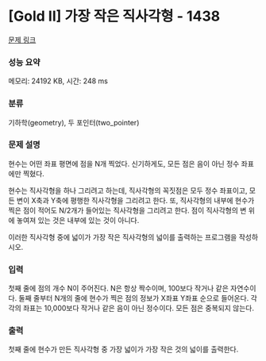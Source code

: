 # [Gold II] 가장 작은 직사각형 - 1438 

[문제 링크](https://www.acmicpc.net/problem/1438) 

### 성능 요약

메모리: 24192 KB, 시간: 248 ms

### 분류

기하학(geometry), 두 포인터(two_pointer)

### 문제 설명

<p>현수는 어떤 좌표 평면에 점을 N개 찍었다. 신기하게도, 모든 점은 음이 아닌 정수 좌표에만 찍혔다.</p>

<p>현수는 직사각형을 하나 그리려고 하는데, 직사각형의 꼭짓점은 모두 정수 좌표이고, 모든 변이 X축과 Y축에 평행한 직사각형을 그리려고 한다. 또, 직사각형의 내부에 현수가 찍은 점이 적어도 N/2개가 들어있는 직사각형을 그리려고 한다. 점이 직사각형의 변 위에 놓여져 있는 것은 내부에 있는 것이 아니다.</p>

<p>이러한 직사각형 중에 넓이가 가장 작은 직사각형의 넓이를 출력하는 프로그램을 작성하시오.</p>

### 입력 

 <p>첫째 줄에 점의 개수 N이 주어진다. N은 항상 짝수이며, 100보다 작거나 같은 자연수이다. 둘째 줄부터 N개의 줄에 현수가 찍은 점의 정보가 X좌표 Y좌표 순으로 들어온다. 각각의 좌표는 10,000보다 작거나 같은 음이 아닌 정수이다. 모든 점은 중복되지 않는다.</p>

### 출력 

 <p>첫째 줄에 현수가 만든 직사각형 중 가장 넓이가 가장 작은 것의 넓이를 출력한다.</p>

